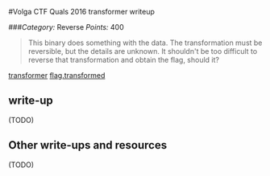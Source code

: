 #Volga CTF Quals 2016 transformer writeup

###*Category:* Reverse *Points:* 400

> This binary does something with the data. The transformation must be reversible, but the details are unknown. It shouldn't be too difficult to reverse that transformation and obtain the flag, should it?

[transformer](reverse/transformer-400/transformer)
[flag.transformed](reverse/transformer-400/flag.transformed)

## write-up

(TODO)

## Other write-ups and resources

(TODO)
